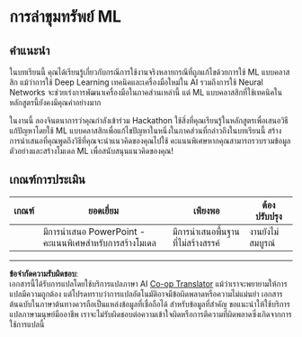 <!--
CO_OP_TRANSLATOR_METADATA:
{
  "original_hash": "fdebfcd0a3f12c9e2b436ded1aa79885",
  "translation_date": "2025-09-05T21:34:10+00:00",
  "source_file": "9-Real-World/1-Applications/assignment.md",
  "language_code": "th"
}
-->
# การล่าขุมทรัพย์ ML

## คำแนะนำ

ในบทเรียนนี้ คุณได้เรียนรู้เกี่ยวกับกรณีการใช้งานจริงหลายกรณีที่ถูกแก้ไขด้วยการใช้ ML แบบคลาสสิก แม้ว่าการใช้ Deep Learning เทคนิคและเครื่องมือใหม่ใน AI รวมถึงการใช้ Neural Networks จะช่วยเร่งการพัฒนาเครื่องมือในภาคส่วนเหล่านี้ แต่ ML แบบคลาสสิกที่ใช้เทคนิคในหลักสูตรนี้ยังคงมีคุณค่าอย่างมาก

ในงานนี้ ลองจินตนาการว่าคุณกำลังเข้าร่วม Hackathon ใช้สิ่งที่คุณเรียนรู้ในหลักสูตรเพื่อเสนอวิธีแก้ปัญหาโดยใช้ ML แบบคลาสสิกเพื่อแก้ไขปัญหาในหนึ่งในภาคส่วนที่กล่าวถึงในบทเรียนนี้ สร้างการนำเสนอที่คุณพูดถึงวิธีที่คุณจะนำแนวคิดของคุณไปใช้ คะแนนพิเศษหากคุณสามารถรวบรวมข้อมูลตัวอย่างและสร้างโมเดล ML เพื่อสนับสนุนแนวคิดของคุณ!

## เกณฑ์การประเมิน

| เกณฑ์ | ยอดเยี่ยม                                                         | เพียงพอ                                          | ต้องปรับปรุง          |
| ------ | ------------------------------------------------------------------ | ------------------------------------------------ | ---------------------- |
|        | มีการนำเสนอ PowerPoint - คะแนนพิเศษสำหรับการสร้างโมเดล          | มีการนำเสนอพื้นฐานที่ไม่สร้างสรรค์             | งานยังไม่สมบูรณ์      |

---

**ข้อจำกัดความรับผิดชอบ**:  
เอกสารนี้ได้รับการแปลโดยใช้บริการแปลภาษา AI [Co-op Translator](https://github.com/Azure/co-op-translator) แม้ว่าเราจะพยายามให้การแปลมีความถูกต้อง แต่โปรดทราบว่าการแปลอัตโนมัติอาจมีข้อผิดพลาดหรือความไม่แม่นยำ เอกสารต้นฉบับในภาษาต้นทางควรถือเป็นแหล่งข้อมูลที่เชื่อถือได้ สำหรับข้อมูลที่สำคัญ ขอแนะนำให้ใช้บริการแปลภาษามนุษย์มืออาชีพ เราจะไม่รับผิดชอบต่อความเข้าใจผิดหรือการตีความที่ผิดพลาดซึ่งเกิดจากการใช้การแปลนี้